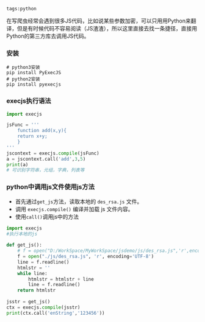 ```
tags:python
```

在写爬虫经常会遇到很多JS代码，比如说某些参数加密，可以只用用Python来翻译，但是有时候代码不容易阅读（JS渣渣），所以这里直接去找一条捷径，直接用Python的第三方库去调用JS代码。<!--more-->


###  安装

```
# python3安装
pip install PyExecJS
# python2安装
pip install pyexecjs
```

###  execjs执行语法

```python
import execjs

jsFunc = '''
    function add(x,y){
    return x+y;
    }
'''
jscontext = execjs.compile(jsFunc)
a = jscontext.call('add',3,5)
print(a)
# 可识别字符串，元组，字典，列表等
```

###  python中调用js文件使用js方法

* 首先通过`get_js`方法，读取本地的 `des_rsa.js` 文件。
* 调用 `execjs.compile()` 编译并加载 js 文件内容。
* 使用`call()`调用js中的方法

```python
import execjs  
#执行本地的js  
   
def get_js():  
    # f = open("D:/WorkSpace/MyWorkSpace/jsdemo/js/des_rsa.js",'r',encoding='UTF-8')  
    f = open("./js/des_rsa.js", 'r', encoding='UTF-8')  
    line = f.readline()  
    htmlstr = ''  
    while line:  
        htmlstr = htmlstr + line  
        line = f.readline()  
    return htmlstr  
   
jsstr = get_js()  
ctx = execjs.compile(jsstr)  
print(ctx.call('enString','123456'))
```